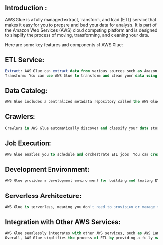 ## Introduction :

AWS Glue is a fully managed extract, transform, and load (ETL) service that makes it easy for you to prepare and load your data for analysis. It is part of the Amazon Web Services (AWS) cloud computing platform and is designed to simplify the process of moving, transforming, and cleaning your data.

Here are some key features and components of AWS Glue:

## ETL Service:

```sql
Extract: AWS Glue can extract data from various sources such as Amazon S3, Amazon RDS, Amazon Redshift, and more. It supports a wide range of data formats, including JSON, Parquet, CSV, and others.
Transform: You can use AWS Glue to transform and clean your data using a serverless Apache Spark environment. This allows you to write Spark ETL scripts in Python or Scala without managing the underlying infrastructure.
```

## Data Catalog:
```sql
AWS Glue includes a centralized metadata repository called the AWS Glue Data Catalog. This catalog stores metadata about your source data, transformations, and target data. It makes it easy to discover and manage your data assets.
```

## Crawlers:
```sql
Crawlers in AWS Glue automatically discover and classify your data stored in various sources. They can infer the schema of your data and populate the AWS Glue Data Catalog with metadata. This is particularly useful when dealing with large amounts of unstructured or semi-structured data.
```
## Job Execution:
```sql
AWS Glue enables you to schedule and orchestrate ETL jobs. You can create and run jobs to move and transform data at specified intervals or in response to events.
```
## Development Environment:
```sql
AWS Glue provides a development environment for building and testing ETL scripts. You can use the AWS Glue Console or the AWS Glue Studio, a visual interface, to design, test, and run your ETL jobs.
```

## Serverless Architecture:
```sql
AWS Glue is serverless, meaning you don't need to provision or manage the underlying infrastructure. AWS takes care of scaling resources based on the workload, and you only pay for the resources you consume during ETL job execution.
```

## Integration with Other AWS Services:
```sql
AWS Glue seamlessly integrates with other AWS services, such as AWS Lambda, Amazon S3, Amazon RDS, Amazon Redshift, and more, enabling you to build end-to-end data processing pipelines.
Overall, AWS Glue simplifies the process of ETL by providing a fully managed and serverless solution, allowing you to focus on data processing and analysis rather than infrastructure management.
```



